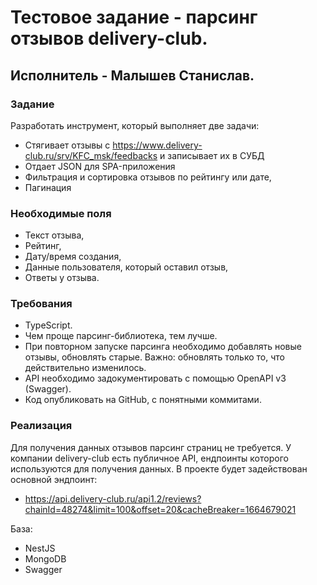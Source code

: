 # Тестовое задание - парсинг отзывов delivery-club. 
## Исполнитель - Малышев Станислав.

###  Задание
Разработать инструмент, который выполняет две задачи:
- Стягивает отзывы с https://www.delivery-club.ru/srv/KFC_msk/feedbacks и записывает их в СУБД
- Отдает JSON для SPA-приложения
- Фильтрация и сортировка отзывов по рейтингу или дате, 
- Пагинация

### Необходимые поля
  - Текст отзыва, 
  - Рейтинг, 
  - Дату/время создания,
  - Данные пользователя, который оставил отзыв,
  - Ответы у отзыва.

### Требования
- TypeScript.
- Чем проще парсинг-библиотека, тем лучше.
- При повторном запуске парсинга необходимо добавлять новые отзывы, обновлять старые. Важно: обновлять только то, что действительно изменилось.
- API необходимо задокументировать с помощью OpenAPI v3 (Swagger).
- Код опубликовать на GitHub, с понятными коммитами.

### Реализация
Для получения данных отзывов парсинг страниц не требуется. У компании delivery-club есть публичное API, ендпоинты которого используются для получения данных.
В проекте будет задействован основной эндпоинт:
-  https://api.delivery-club.ru/api1.2/reviews?chainId=48274&limit=100&offset=20&cacheBreaker=1664679021

База:
- NestJS
- MongoDB
- Swagger